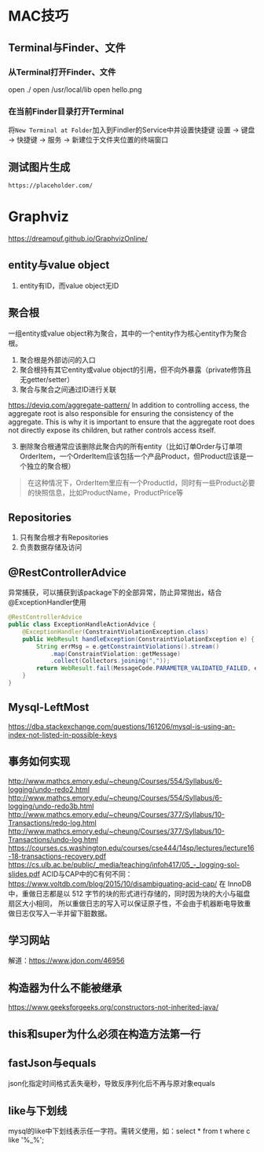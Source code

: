 # MAC技巧
## Terminal与Finder、文件
### 从Terminal打开Finder、文件
open ./
open /usr/local/lib
open hello.png

### 在当前Finder目录打开Terminal
将`New Terminal at Folder`加入到Findler的Service中并设置快捷键
设置 -> 键盘 -> 快捷键 -> 服务 -> 新建位于文件夹位置的终端窗口

## 测试图片生成
    https://placeholder.com/
    
# Graphviz
https://dreampuf.github.io/GraphvizOnline/

## entity与value object
1. entity有ID，而value object无ID

## 聚合根
一组entity或value object称为聚合，其中的一个entity作为核心entity作为聚合根。
1. 聚合根是外部访问的入口
2. 聚合根持有其它entity或value object的引用，但不向外暴露（private修饰且无getter/setter）
3. 聚合与聚合之间通过ID进行关联

https://deviq.com/aggregate-pattern/
In addition to controlling access, the aggregate root is also responsible for ensuring the consistency of the aggregate.
This is why it is important to ensure that the aggregate root does not directly expose its children, but rather controls
access itself.

3. 删除聚合根通常应该删除此聚合内的所有entity（比如订单Order与订单项OrderItem，一个OrderItem应该包括一个产品Product，但Product应该是一个独立的聚合根）
> 在这种情况下，OrderItem里应有一个ProductId，同时有一些Product必要的快照信息，比如ProductName，ProductPrice等

## Repositories
1. 只有聚合根才有Repositories
2. 负责数据存储及访问

## @RestControllerAdvice
异常捕获，可以捕获到该package下的全部异常，防止异常抛出，结合@ExceptionHandler使用
```java
@RestControllerAdvice
public class ExceptionHandleActionAdvice {
    @ExceptionHandler(ConstraintViolationException.class)
    public WebResult handleException(ConstraintViolationException e) {
        String errMsg = e.getConstraintViolations().stream()
            .map(ConstraintViolation::getMessage)
            .collect(Collectors.joining(","));
        return WebResult.fail(MessageCode.PARAMETER_VALIDATED_FAILED, errMsg);
    }
}
```

## Mysql-LeftMost
https://dba.stackexchange.com/questions/161206/mysql-is-using-an-index-not-listed-in-possible-keys

## 事务如何实现
http://www.mathcs.emory.edu/~cheung/Courses/554/Syllabus/6-logging/undo-redo2.html
http://www.mathcs.emory.edu/~cheung/Courses/554/Syllabus/6-logging/undo-redo3b.html
http://www.mathcs.emory.edu/~cheung/Courses/377/Syllabus/10-Transactions/redo-log.html
http://www.mathcs.emory.edu/~cheung/Courses/377/Syllabus/10-Transactions/undo-log.html
https://courses.cs.washington.edu/courses/cse444/14sp/lectures/lecture16-18-transactions-recovery.pdf
https://cs.ulb.ac.be/public/_media/teaching/infoh417/05_-_logging-sol-slides.pdf
ACID与CAP中的C有何不同：https://www.voltdb.com/blog/2015/10/disambiguating-acid-cap/
在 InnoDB 中，重做日志都是以 512 字节的块的形式进行存储的，同时因为块的大小与磁盘扇区大小相同，
所以重做日志的写入可以保证原子性，不会由于机器断电导致重做日志仅写入一半并留下脏数据。

## 学习网站
解道：https://www.jdon.com/46956

## 构造器为什么不能被继承
https://www.geeksforgeeks.org/constructors-not-inherited-java/

## this和super为什么必须在构造方法第一行

## fastJson与equals
json化指定时间格式丢失毫秒，导致反序列化后不再与原对象equals

## like与下划线
mysql的like中下划线表示任一字符。需转义使用，如：select * from t where c like '%\_%';